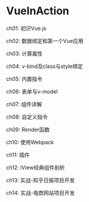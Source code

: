# VueInAction

ch01: 初识Vue.js

ch02: 数据绑定和第一个Vue应用

ch03: 计算属性

ch04: v-bind及class与style绑定

ch05: 内置指令

ch06: 表单与v-model

ch07: 组件详解

ch08: 自定义指令

ch09: Render函数

ch10: 使用Webpack

ch11: 插件

ch12: iView经典组件剖析

ch13: 实战-知乎日报项目开发

ch14: 实战-电商网站项目开发